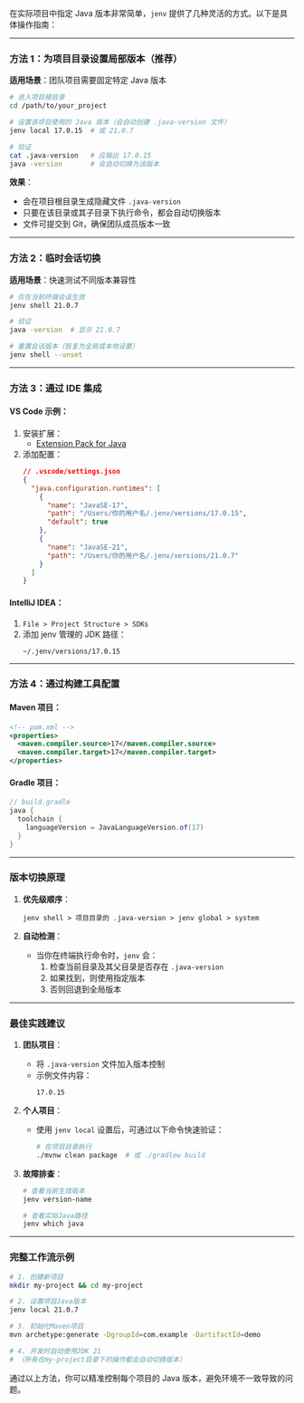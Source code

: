 在实际项目中指定 Java 版本非常简单，`jenv` 提供了几种灵活的方式。以下是具体操作指南：

---

### 方法 1：为项目目录设置局部版本（推荐）
**适用场景**：团队项目需要固定特定 Java 版本

```bash
# 进入项目根目录
cd /path/to/your_project

# 设置该项目使用的 Java 版本（会自动创建 .java-version 文件）
jenv local 17.0.15  # 或 21.0.7

# 验证
cat .java-version   # 应输出 17.0.15
java -version       # 会自动切换为该版本
```

**效果**：
- 会在项目根目录生成隐藏文件 `.java-version`
- 只要在该目录或其子目录下执行命令，都会自动切换版本
- 文件可提交到 Git，确保团队成员版本一致

---

### 方法 2：临时会话切换
**适用场景**：快速测试不同版本兼容性

```bash
# 仅在当前终端会话生效
jenv shell 21.0.7

# 验证
java -version  # 显示 21.0.7

# 重置会话版本（恢复为全局或本地设置）
jenv shell --unset
```

---

### 方法 3：通过 IDE 集成
#### VS Code 示例：
1. 安装扩展：
   - [Extension Pack for Java](https://marketplace.visualstudio.com/items?itemName=vscjava.vscode-java-pack)
2. 添加配置：
   ```json
   // .vscode/settings.json
   {
     "java.configuration.runtimes": [
       {
         "name": "JavaSE-17",
         "path": "/Users/你的用户名/.jenv/versions/17.0.15",
         "default": true
       },
       {
         "name": "JavaSE-21",
         "path": "/Users/你的用户名/.jenv/versions/21.0.7"
       }
     ]
   }
   ```

#### IntelliJ IDEA：
1. `File > Project Structure > SDKs`
2. 添加 jenv 管理的 JDK 路径：
   ```
   ~/.jenv/versions/17.0.15
   ```

---

### 方法 4：通过构建工具配置
#### Maven 项目：
```xml
<!-- pom.xml -->
<properties>
  <maven.compiler.source>17</maven.compiler.source>
  <maven.compiler.target>17</maven.compiler.target>
</properties>
```

#### Gradle 项目：
```groovy
// build.gradle
java {
  toolchain {
    languageVersion = JavaLanguageVersion.of(17)
  }
}
```

---

### 版本切换原理
1. **优先级顺序**：
   ```text
   jenv shell > 项目目录的 .java-version > jenv global > system
   ```

2. **自动检测**：
   - 当你在终端执行命令时，`jenv` 会：
     1. 检查当前目录及其父目录是否存在 `.java-version`
     2. 如果找到，则使用指定版本
     3. 否则回退到全局版本

---

### 最佳实践建议
1. **团队项目**：
   - 将 `.java-version` 文件加入版本控制
   - 示例文件内容：
     ```
     17.0.15
     ```

2. **个人项目**：
   - 使用 `jenv local` 设置后，可通过以下命令快速验证：
     ```bash
     # 在项目目录执行
     ./mvnw clean package  # 或 ./gradlew build
     ```

3. **故障排查**：
   ```bash
   # 查看当前生效版本
   jenv version-name

   # 查看实际Java路径
   jenv which java
   ```

---

### 完整工作流示例
```bash
# 1. 创建新项目
mkdir my-project && cd my-project

# 2. 设置项目Java版本
jenv local 21.0.7

# 3. 初始化Maven项目
mvn archetype:generate -DgroupId=com.example -DartifactId=demo

# 4. 开发时自动使用JDK 21
# （所有在my-project目录下的操作都会自动切换版本）
``` 

通过以上方法，你可以精准控制每个项目的 Java 版本，避免环境不一致导致的问题。